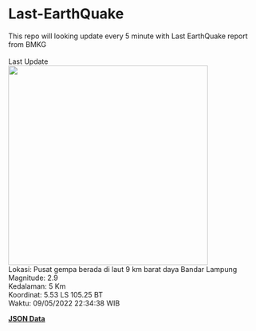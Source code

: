 # Last-EarthQuake
This repo will looking update every 5 minute with Last EarthQuake report from BMKG
<br>
<br>
Last Update
<br>
<img src="https://ews.bmkg.go.id/TEWS/data/20220509223438.mmi.jpg" width="400"/>
<br>
Lokasi: Pusat gempa berada di laut 9 km barat daya Bandar Lampung <br>
Magnitude: 2.9 <br>
Kedalaman: 5 Km <br>
Koordinat: 5.53 LS 105.25 BT <br>
Waktu: 09/05/2022 22:34:38 WIB <br>

<a href="./data/data.json">**JSON Data**</a>
